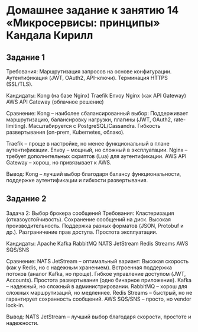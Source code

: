 # Домашнее задание к занятию 14 «Микросервисы: принципы» Кандала Кирилл
## Задание 1

Требования:
Маршрутизация запросов на основе конфигурации.
Аутентификация (JWT, OAuth2, API-ключи).
Терминация HTTPS (SSL/TLS).

Кандидаты:
Kong (на базе Nginx)
Traefik
Envoy
Nginx (как API Gateway)
AWS API Gateway (облачное решение)

Сравнение:
Kong – наиболее сбалансированный выбор:
Поддерживает маршрутизацию, балансировку нагрузки, плагины (JWT, OAuth2, rate-limiting).
Масштабируется с PostgreSQL/Cassandra.
Гибкость развертывания (on-prem, Kubernetes, облако).

Traefik – проще в настройке, но менее функциональный в плане аутентификации.
Envoy – мощный, но сложный в эксплуатации.
Nginx – требует дополнительных скриптов (Lua) для аутентификации.
AWS API Gateway – хорош, но привязывает к AWS.

Вывод:
Kong – лучший выбор благодаря балансу функциональности, поддержке аутентификации и гибкости развертывания.

## Задание 2

Задача 2: Выбор брокера сообщений
Требования:
Кластеризация (отказоустойчивость).
Сохранение сообщений на диск.
Высокая производительность.
Поддержка разных форматов (JSON, Protobuf и др.).
Разграничение прав доступа.
Простота эксплуатации.

Кандидаты:
Apache Kafka
RabbitMQ
NATS JetStream
Redis Streams
AWS SQS/SNS

Сравнение:
NATS JetStream – оптимальный вариант:
Высокая скорость (как у Redis, но с надежным хранением).
Встроенная поддержка потоков (аналог Kafka, но проще).
Гибкое управление доступом (JWT, Accounts).
Простота развертывания (одно бинарное приложение).
Kafka – надежный, но сложный в администрировании.
RabbitMQ – хорош для сложных маршрутизаций, но медленнее.
Redis Streams – быстрый, но не гарантирует сохранность сообщений.
AWS SQS/SNS – просто, но vendor lock-in.

Вывод:
NATS JetStream – лучший выбор благодаря скорости, простоте и надежности.
